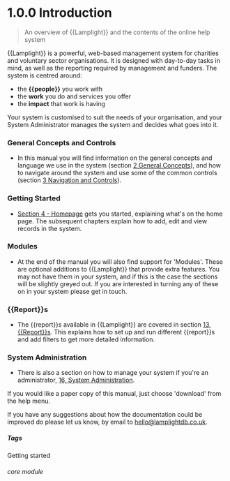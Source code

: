 # 1.0.0 Introduction

> An overview of {{Lamplight}} and the contents of the online help system



{{Lamplight}} is a powerful, web-based management system for charities and voluntary sector organisations. It is designed with day-to-day tasks in mind, as well as the reporting required by management and funders. The system is centred around:

- the **{{people}}** you work with
- the **work** you do and services you offer 
- the **impact** that work is having

Your system is customised to suit the needs of your organisation, and your System Administrator manages the system and decides what goes into it.

### General Concepts and Controls
- In this manual you will find information on the general concepts and language we use in the system (section [2  General Concepts](/help/index/p/2.0.0)), and how to navigate around the system and use some of the common controls (section [3  Navigation and Controls](/help/index/p/3.0.0)).

### Getting Started
- [Section 4 -  Homepage](/help/index/p/4.0.0) gets you started, explaining what's on the home page. The subsequent chapters explain how to add, edit and view records in the system. 

### Modules
- At the end of the manual you will also find support for 'Modules'. These are optional additions to {{Lamplight}} that provide extra features. You may not have them in your system, and if this is the case the sections will be slightly greyed out. If you are interested in turning any of these on in your system please get in touch. 

### {{Report}}s
- The {{report}}s available in {{Lamplight}} are covered in section [13, {{Report}}s](/help/index/p/13.0.0). This explains how to set up and run different {{report}}s and add filters to get more detailed information. 

### System Administration
- There is also a section on how to manage your system if you're an administrator, [16, System Administration](/help/index/p/16.0.0).

If you would like a paper copy of this manual, just choose 'download' from the help menu.

If you have any suggestions about how the documentation could be improved do please let us know, by email to <a href="mailto:hello@lamplightdb.co.uk">hello@lamplightdb.co.uk</a>.


##### Tags
Getting started

###### core module

